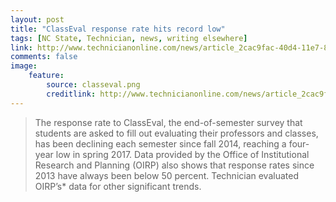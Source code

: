 ```yaml
---
layout: post
title: "ClassEval response rate hits record low"
tags: [NC State, Technician, news, writing elsewhere]
link: http://www.technicianonline.com/news/article_2cac9fac-40d4-11e7-8e49-0bca60323c36.html
comments: false
image:
    feature:
        source: classeval.png
        creditlink: http://www.technicianonline.com/news/article_2cac9fac-40d4-11e7-8e49-0bca60323c36.html
---
```

> The response rate to ClassEval, the end-of-semester survey that students are asked to fill out evaluating their professors and classes, has been declining each semester since fall 2014, reaching a four-year low in spring 2017. Data provided by the Office of Institutional Research and Planning (OIRP) also shows that response rates since 2013 have always been below 50 percent. Technician evaluated OIRP’s* data for other significant trends.